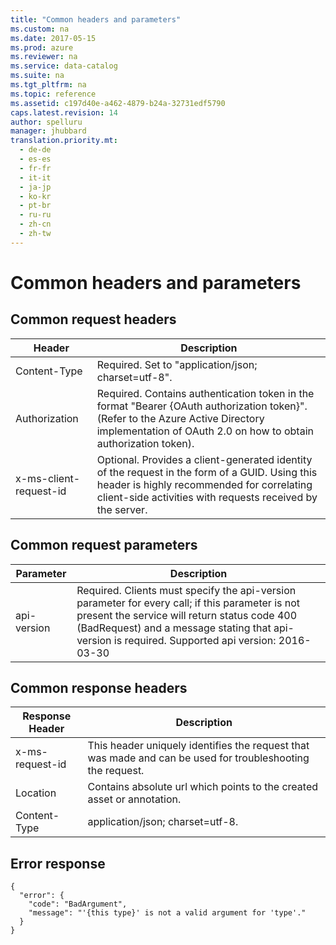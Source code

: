 ```yaml
---
title: "Common headers and parameters"
ms.custom: na
ms.date: 2017-05-15
ms.prod: azure
ms.reviewer: na
ms.service: data-catalog
ms.suite: na
ms.tgt_pltfrm: na
ms.topic: reference
ms.assetid: c197d40e-a462-4879-b24a-32731edf5790
caps.latest.revision: 14
author: spelluru
manager: jhubbard
translation.priority.mt: 
  - de-de
  - es-es
  - fr-fr
  - it-it
  - ja-jp
  - ko-kr
  - pt-br
  - ru-ru
  - zh-cn
  - zh-tw
---
```

# Common headers and parameters
## Common request headers  
  
|**Header**|**Description**  
|---|---  
|Content-Type|Required. Set to "application/json; charset=utf-8".  
|Authorization|Required. Contains authentication token in the format "Bearer {OAuth authorization token}". (Refer to the Azure Active Directory implementation of OAuth 2.0 on how to obtain authorization token).  
|x-ms-client-request-id|Optional.  Provides a client-generated identity of the request in the form of a GUID. Using this header is highly recommended for correlating client-side activities with requests received by the server.  
  
## Common request parameters  
  
|**Parameter**|**Description**  
|---|---  
|api-version|Required. Clients must specify the api-version parameter for every call; if this parameter is not present the service will return status code 400 (BadRequest) and a message stating that api-version is required.  Supported api version: 2016-03-30  
  
## Common response headers  
  
|**Response Header**|**Description**  
|---|---  
|x-ms-request-id|This header uniquely identifies the request that was made and can be used for troubleshooting the request.  
|Location|Contains absolute url which points to the created asset or annotation.  
|Content-Type|application/json; charset=utf-8.  
  
## Error response  
    {  
      "error": {  
        "code": "BadArgument",  
        "message": "'{this type}' is not a valid argument for 'type'."  
      }  
    }  
